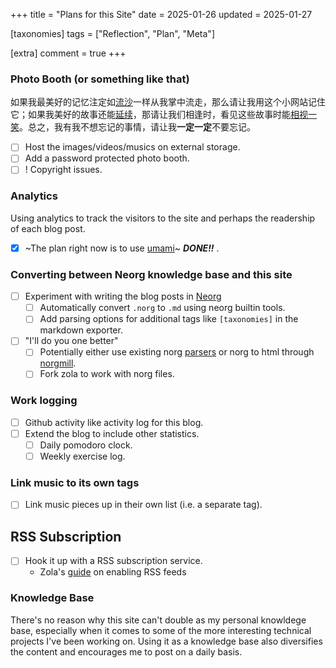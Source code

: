 +++
title = "Plans for this Site"
date = 2025-01-26
updated = 2025-01-27

[taxonomies]
tags = ["Reflection", "Plan", "Meta"]

[extra]
comment = true
+++

### Photo Booth (or something like that)

如果我最美好的记忆注定如[流沙](https://www.youtube.com/watch?v=2xAmQ4y44eo&ab_channel=%E9%99%B6%E5%96%86DavidTao)一样从我掌中流走，那么请让我用这个小网站记住它；如果我美好的故事还能[延续](https://www.youtube.com/watch?v=CY3D_14-AC8&ab_channel=PlainWhiteT%27s-Topic)，那请让我们相逢时，看见这些故事时能[相视一笑](https://www.youtube.com/watch?v=KNZH-emehxA&ab_channel=ShaniaTwainVEVO)。总之，我有我不想忘记的事情，请让我**一定一定**不要忘记。

* [ ] Host the images/videos/musics on external storage.
* [ ] Add a password protected photo booth.
* [ ] ! Copyright issues.

### Analytics
Using analytics to track the visitors to the site
and perhaps the readership of each blog post.
* [x] ~The plan right now is to use [umami](https://umami.is/)~ ***DONE!!*** .

### Converting between Neorg knowledge base and this site

* [ ] Experiment with writing the blog posts in [Neorg](https://github.com/nvim-neorg/neorg)
    * [ ] Automatically convert `.norg` to `.md` using neorg builtin tools.
    * [ ] Add parsing options for additional tags like `[taxonomies]` in the
        markdown exporter.
* [ ] "I'll do you one better"
    * [ ] Potentially either use existing norg [parsers](https://github.com/nvim-neorg/rust-norg) or
        norg to html through [norgmill](https://github.com/hardfau1t/norgmill).
    * [ ] Fork zola to work with norg files.

### Work logging

* [ ] Github activity like activity log for this blog.
* [ ] Extend the blog to include other statistics.
    * [ ] Daily pomodoro clock.
    * [ ] Weekly exercise log.

### Link music to its own tags

* [ ] Link music pieces up in their own list (i.e. a separate tag).

## RSS Subscription

* [ ] Hook it up with a RSS subscription service.
    * Zola's [guide](https://www.getzola.org/documentation/templates/feeds/) on enabling RSS feeds

### Knowledge Base

There's no reason why this site can't double as my personal knowldege base,
especially when it comes to some of the more interesting technical projects
I've been working on. Using it as a knowledge base also diversifies the content
and encourages me to post on a daily basis.
